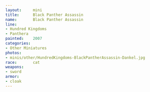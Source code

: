 ```yaml
---
layout:     mini
title:      Black Panther Assassin
name:       Black Panther Assassin
line:       
- Hundred Kingdoms
- Panthera
painted:    2007
categories:
- Other Miniatures
photos:
- minis/other/HundredKingdoms-BlackPantherAssassin-Dankel.jpg
race:       cat
weapons:    
- sword
armor:     
- cloak
---
```


